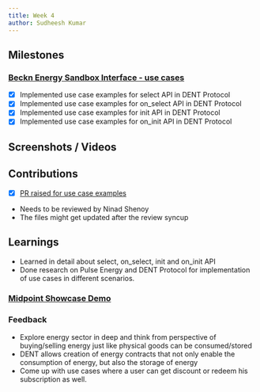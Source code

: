 ```yaml
---
title: Week 4
author: Sudheesh Kumar
---
```


## Milestones
### [Beckn Energy Sandbox Interface - use cases](https://github.com/beckn/DENT-Protocol/issues/7)
- [x] Implemented use case examples for select API in DENT Protocol
- [x] Implemented use case examples for on_select API in DENT Protocol
- [x] Implemented use case examples for init API in DENT Protocol
- [x] Implemented use case examples for on_init API in DENT Protocol

## Screenshots / Videos 

## Contributions
- [x] [PR raised for use case examples](https://github.com/shenoyninad/DENT-Protocol/pull/1)
- Needs to be reviewed by Ninad Shenoy
- The files might get updated after the review syncup

## Learnings
- Learned in detail about select, on_select, init and on_init API
- Done research on Pulse Energy and DENT Protocol for implementation of use cases in different scenarios.
### [Midpoint Showcase Demo](https://docs.google.com/presentation/d/1RqeQrwunOan8pNpa2RmD7xL-aO9QNimioxVEmJqt8b0/edit?usp=sharing)
### Feedback
- Explore energy sector in deep and think from perspective of buying/selling energy just like physical goods can be consumed/stored
- DENT allows creation of energy contracts that not only enable the consumption of energy, but also the storage of energy
- Come up with use cases where a user can get discount or redeem his subscription as well.
